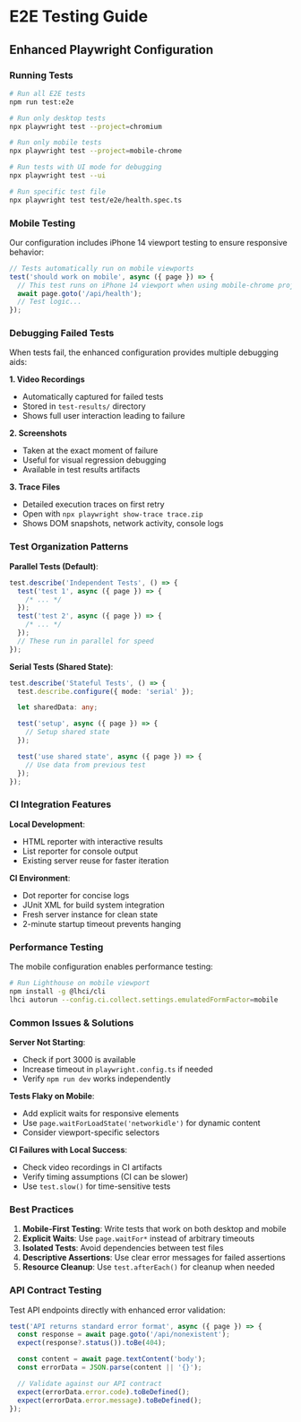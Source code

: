 # E2E Testing Guide

## Enhanced Playwright Configuration

### Running Tests

```bash
# Run all E2E tests
npm run test:e2e

# Run only desktop tests
npx playwright test --project=chromium

# Run only mobile tests
npx playwright test --project=mobile-chrome

# Run tests with UI mode for debugging
npx playwright test --ui

# Run specific test file
npx playwright test test/e2e/health.spec.ts
```

### Mobile Testing

Our configuration includes iPhone 14 viewport testing to ensure responsive behavior:

```typescript
// Tests automatically run on mobile viewports
test('should work on mobile', async ({ page }) => {
  // This test runs on iPhone 14 viewport when using mobile-chrome project
  await page.goto('/api/health');
  // Test logic...
});
```

### Debugging Failed Tests

When tests fail, the enhanced configuration provides multiple debugging aids:

**1. Video Recordings**

- Automatically captured for failed tests
- Stored in `test-results/` directory
- Shows full user interaction leading to failure

**2. Screenshots**

- Taken at the exact moment of failure
- Useful for visual regression debugging
- Available in test results artifacts

**3. Trace Files**

- Detailed execution traces on first retry
- Open with `npx playwright show-trace trace.zip`
- Shows DOM snapshots, network activity, console logs

### Test Organization Patterns

**Parallel Tests (Default)**:

```typescript
test.describe('Independent Tests', () => {
  test('test 1', async ({ page }) => {
    /* ... */
  });
  test('test 2', async ({ page }) => {
    /* ... */
  });
  // These run in parallel for speed
});
```

**Serial Tests (Shared State)**:

```typescript
test.describe('Stateful Tests', () => {
  test.describe.configure({ mode: 'serial' });

  let sharedData: any;

  test('setup', async ({ page }) => {
    // Setup shared state
  });

  test('use shared state', async ({ page }) => {
    // Use data from previous test
  });
});
```

### CI Integration Features

**Local Development**:

- HTML reporter with interactive results
- List reporter for console output
- Existing server reuse for faster iteration

**CI Environment**:

- Dot reporter for concise logs
- JUnit XML for build system integration
- Fresh server instance for clean state
- 2-minute startup timeout prevents hanging

### Performance Testing

The mobile configuration enables performance testing:

```bash
# Run Lighthouse on mobile viewport
npm install -g @lhci/cli
lhci autorun --config.ci.collect.settings.emulatedFormFactor=mobile
```

### Common Issues & Solutions

**Server Not Starting**:

- Check if port 3000 is available
- Increase timeout in `playwright.config.ts` if needed
- Verify `npm run dev` works independently

**Tests Flaky on Mobile**:

- Add explicit waits for responsive elements
- Use `page.waitForLoadState('networkidle')` for dynamic content
- Consider viewport-specific selectors

**CI Failures with Local Success**:

- Check video recordings in CI artifacts
- Verify timing assumptions (CI can be slower)
- Use `test.slow()` for time-sensitive tests

### Best Practices

1. **Mobile-First Testing**: Write tests that work on both desktop and mobile
2. **Explicit Waits**: Use `page.waitFor*` instead of arbitrary timeouts
3. **Isolated Tests**: Avoid dependencies between test files
4. **Descriptive Assertions**: Use clear error messages for failed assertions
5. **Resource Cleanup**: Use `test.afterEach()` for cleanup when needed

### API Contract Testing

Test API endpoints directly with enhanced error validation:

```typescript
test('API returns standard error format', async ({ page }) => {
  const response = await page.goto('/api/nonexistent');
  expect(response?.status()).toBe(404);

  const content = await page.textContent('body');
  const errorData = JSON.parse(content || '{}');

  // Validate against our API contract
  expect(errorData.error.code).toBeDefined();
  expect(errorData.error.message).toBeDefined();
});
```
